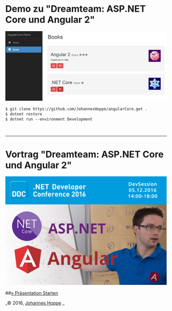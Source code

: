 # Demo zu "Dreamteam: ASP.NET Core und Angular 2"

![](README_screenshot.png)


```
$ git clone https://github.com/JohannesHoppe/angularCore.get .
$ dotnet restore
$ dotnet run --environment Development
```
<br>

----

# Vortrag "Dreamteam: ASP.NET Core und Angular 2"

[![](README_thumbnail_ddc.png)](http://johanneshoppe.github.io/presentations/2016/Angular2_dotnetCore/)


##[» Präsentation Starten](http://johanneshoppe.github.io/presentations/2016/Angular2_dotnetCore/)   


_&copy; 2016, [Johannes Hoppe](http://haushoppe-its.de)
_